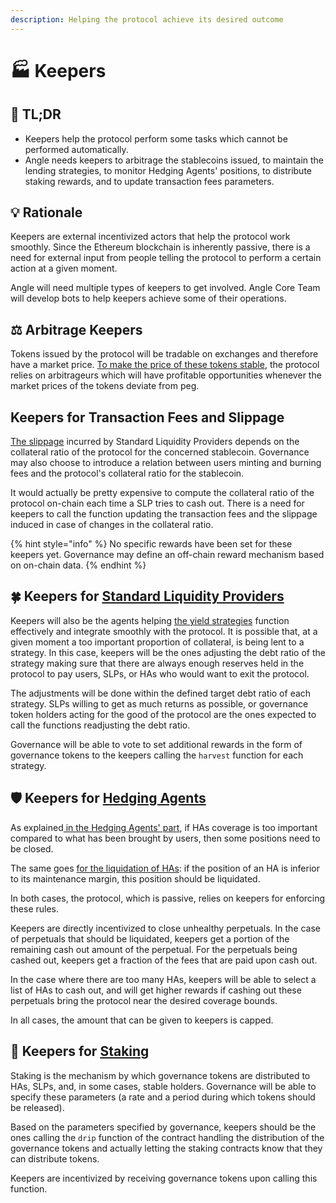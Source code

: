 ```yaml
---
description: Helping the protocol achieve its desired outcome
---
```


# 🏭 Keepers

## 🔎 TL;DR

* Keepers help the protocol perform some tasks which cannot be performed automatically.
* Angle needs keepers to arbitrage the stablecoins issued, to maintain the lending strategies, to monitor Hedging Agents' positions, to distribute staking rewards, and to update transaction fees parameters.

## 💡 Rationale

Keepers are external incentivized actors that help the protocol work smoothly. Since the Ethereum blockchain is inherently passive, there is a need for external input from people telling the protocol to perform a certain action at a given moment.

Angle will need multiple types of keepers to get involved. Angle Core Team will develop bots to help keepers achieve some of their operations.

## ⚖️ Arbitrage Keepers

Tokens issued by the protocol will be tradable on exchanges and therefore have a market price. [To make the price of these tokens stable](stable-seekers/#stability), the protocol relies on arbitrageurs which will have profitable opportunities whenever the market prices of the tokens deviate from peg.

## Keepers for Transaction Fees and Slippage

[The slippage](standard-liquidity-providers/#slippage) incurred by Standard Liquidity Providers depends on the collateral ratio of the protocol for the concerned stablecoin. Governance may also choose to introduce a relation between users minting and burning fees and the protocol's collateral ratio for the stablecoin.

It would actually be pretty expensive to compute the collateral ratio of the protocol on-chain each time a SLP tries to cash out. There is a need for keepers to call the function updating the transaction fees and the slippage induced in case of changes in the collateral ratio.

{% hint style="info" %}
No specific rewards have been set for these keepers yet. Governance may define an off-chain reward mechanism based on on-chain data.
{% endhint %}

## 🍀 Keepers for [Standard Liquidity Providers](standard-liquidity-providers/)

Keepers will also be the agents helping [the yield strategies](lending.md) function effectively and integrate smoothly with the protocol. It is possible that, at a given moment a too important proportion of collateral, is being lent to a strategy. In this case, keepers will be the ones adjusting the debt ratio of the strategy making sure that there are always enough reserves held in the protocol to pay users, SLPs, or HAs who would want to exit the protocol.

The adjustments will be done within the defined target debt ratio of each strategy. SLPs willing to get as much returns as possible, or governance token holders acting for the good of the protocol are the ones expected to call the functions readjusting the debt ratio.

Governance will be able to vote to set additional rewards in the form of governance tokens to the keepers calling the `harvest` function for each strategy.

## 🛡️ Keepers for [Hedging Agents](hedging-agents/)

As explained[ in the Hedging Agents' part](hedging-agents/faq-ha.md#what-happens-if-there-are-too-many-has-with-respect-to-the-amount-to-cover-from-the-protocol), if HAs coverage is too important compared to what has been brought by users, then some positions need to be closed.

The same goes [for the liquidation of HAs](hedging-agents/#price-decrease-scenario): if the position of an HA is inferior to its maintenance margin, this position should be liquidated.

In both cases, the protocol, which is passive, relies on keepers for enforcing these rules.

Keepers are directly incentivized to close unhealthy perpetuals. In the case of perpetuals that should be liquidated, keepers get a portion of the remaining cash out amount of the perpetual. For the perpetuals being cashed out, keepers get a fraction of the fees that are paid upon cash out.

In the case where there are too many HAs, keepers will be able to select a list of HAs to cash out, and will get higher rewards if cashing out these perpetuals bring the protocol near the desired coverage bounds.

In all cases, the amount that can be given to keepers is capped.

## 🎁 Keepers for [Staking](staking.md)

Staking is the mechanism by which governance tokens are distributed to HAs, SLPs, and, in some cases, stable holders. Governance will be able to specify these parameters \(a rate and a period during which tokens should be released\).

Based on the parameters specified by governance, keepers should be the ones calling the `drip` function of the contract handling the distribution of the governance tokens and actually letting the staking contracts know that they can distribute tokens.

Keepers are incentivized by receiving governance tokens upon calling this function.

